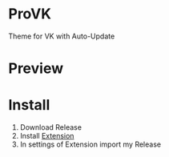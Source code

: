 # ProVK
Theme for VK with Auto-Update

# Preview


# Install
1. Download Release
2. Install [Extension](https://chrome.google.com/webstore/detail/user-javascript-and-css/nbhcbdghjpllgmfilhnhkllmkecfmpld)
3. In settings of Extension import my Release
